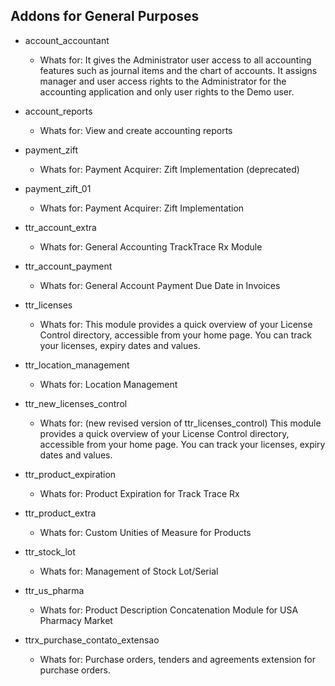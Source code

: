 ## Addons for General Purposes
- account_accountant
    - Whats for: It gives the Administrator user access to all accounting features such as journal items and the chart of accounts.
    It assigns manager and user access rights to the Administrator for the accounting application and only user rights to the Demo user.

- account_reports
    - Whats for: View and create accounting reports

- payment_zift
    - Whats for: Payment Acquirer: Zift Implementation (deprecated)

- payment_zift_01
    - Whats for: Payment Acquirer: Zift Implementation 

- ttr_account_extra
    - Whats for: General Accounting TrackTrace Rx Module

- ttr_account_payment
    - Whats for: General Account Payment Due Date in Invoices

- ttr_licenses
    - Whats for: This module provides a quick overview of your License Control directory, accessible from your home page.
    You can track your licenses, expiry dates and values.

- ttr_location_management
    - Whats for: Location Management

- ttr_new_licenses_control
    - Whats for: (new revised version of ttr_licenses_control) This module provides a quick overview of your License Control directory, accessible from your home page.
    You can track your licenses, expiry dates and values.

- ttr_product_expiration
    - Whats for: Product Expiration for Track Trace Rx

- ttr_product_extra
    - Whats for: Custom Unities of Measure for Products

- ttr_stock_lot
    - Whats for: Management of Stock Lot/Serial

- ttr_us_pharma
    - Whats for: Product Description Concatenation Module for USA Pharmacy Market

- ttrx_purchase_contato_extensao
    - Whats for: Purchase orders, tenders and agreements extension for purchase orders.
